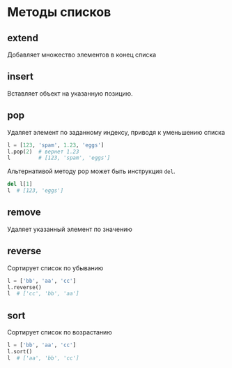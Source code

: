 # Методы списков

## extend

Добавляет множество элементов в конец списка

## insert

Вставляет объект на указанную позицию.

## pop

Удаляет элемент по заданному индексу, приводя к уменьшению списка

```python
l = [123, 'spam', 1.23, 'eggs']
l.pop(2)  # вернет 1.23
l         # [123, 'spam', 'eggs']
```

Альтернативой методу pop может быть инструкция `del`.

```python
del l[1]
l  # [123, 'eggs']
```

## remove

Удаляет указанный элемент по значению

## reverse

Сортирует список по убыванию

```python
l = ['bb', 'aa', 'cc']
l.reverse()
l  # ['cc', 'bb', 'aa']
```

## sort

Сортирует список по возрастанию

```python
l = ['bb', 'aa', 'cc']
l.sort()
l  # ['aa', 'bb', 'cc']
```
